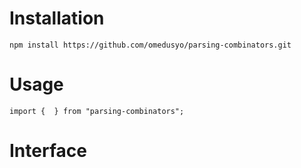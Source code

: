 
# Installation
```
npm install https://github.com/omedusyo/parsing-combinators.git
```

# Usage
```
import {  } from "parsing-combinators";
```

# Interface

